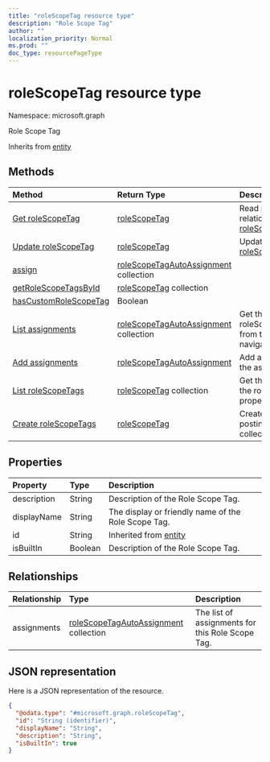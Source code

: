 ```yaml
---
title: "roleScopeTag resource type"
description: "Role Scope Tag"
author: ""
localization_priority: Normal
ms.prod: ""
doc_type: resourcePageType
---
```


# roleScopeTag resource type


Namespace: microsoft.graph

Role Scope Tag


Inherits from [entity](../resources/entity.md)

## Methods
|Method|Return Type|Description|
|:---|:---|:---|
|[Get roleScopeTag](../api/rolescopetag-get.md)|[roleScopeTag](../resources/rolescopetag.md)|Read properties and relationships of the [roleScopeTag](../resources/rolescopetag.md) object.|
|[Update roleScopeTag](../api/rolescopetag-update.md)|[roleScopeTag](../resources/rolescopetag.md)|Update the properties of a [roleScopeTag](../resources/rolescopetag.md) object.|
|[assign](../api/rolescopetag-assign.md)|[roleScopeTagAutoAssignment](../resources/rolescopetagautoassignment.md) collection||
|[getRoleScopeTagsById](../api/rolescopetag-getrolescopetagsbyid.md)|[roleScopeTag](../resources/rolescopetag.md) collection||
|[hasCustomRoleScopeTag](../api/rolescopetag-hascustomrolescopetag.md)|Boolean||
|[List assignments](../api/rolescopetag-list-assignments.md)|[roleScopeTagAutoAssignment](../resources/rolescopetagautoassignment.md) collection|Get the roleScopeTagAutoAssignments from the assignments navigation property.|
|[Add assignments](../api/rolescopetag-post-assignments.md)|[roleScopeTagAutoAssignment](../resources/rolescopetagautoassignment.md)|Add assignments by posting to the assignments collection.|
|[List roleScopeTags](../api/deviceandappmanagementroleassignment-list-rolescopetags.md)|[roleScopeTag](../resources/rolescopetag.md) collection|Get the roleScopeTags from the roleScopeTags navigation property.|
|[Create roleScopeTags](../api/deviceandappmanagementroleassignment-post-rolescopetags.md)|[roleScopeTag](../resources/rolescopetag.md)|Create roleScopeTags by posting to the roleScopeTags collection.|

## Properties
|Property|Type|Description|
|:---|:---|:---|
|description|String|Description of the Role Scope Tag.|
|displayName|String|The display or friendly name of the Role Scope Tag.|
|id|String| Inherited from [entity](../resources/entity.md)|
|isBuiltIn|Boolean|Description of the Role Scope Tag.|

## Relationships
|Relationship|Type|Description|
|:---|:---|:---|
|assignments|[roleScopeTagAutoAssignment](../resources/rolescopetagautoassignment.md) collection|The list of assignments for this Role Scope Tag.|

## JSON representation
Here is a JSON representation of the resource.
<!-- {
  "blockType": "resource",
  "keyProperty": "id",
  "@odata.type": "microsoft.graph.roleScopeTag",
  "baseType": "microsoft.graph.entity",
  "openType": false
}
-->
``` json
{
  "@odata.type": "#microsoft.graph.roleScopeTag",
  "id": "String (identifier)",
  "displayName": "String",
  "description": "String",
  "isBuiltIn": true
}
```

